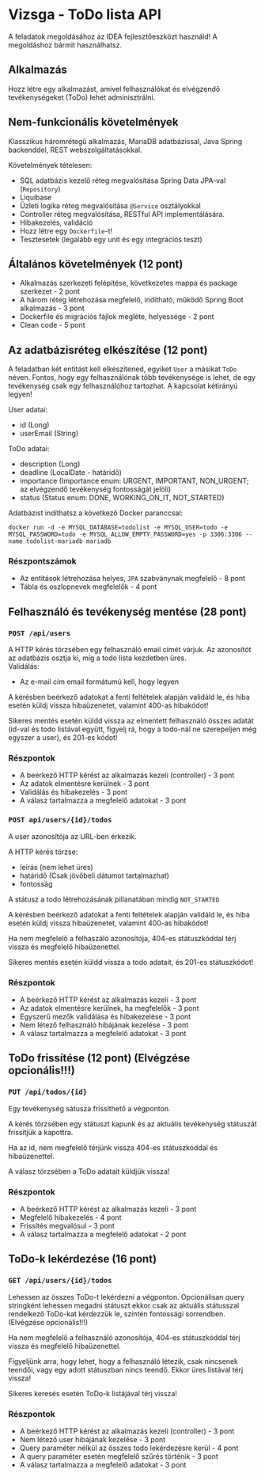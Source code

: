 # Vizsga - ToDo lista API

A feladatok megoldásához az IDEA fejlesztőeszközt használd!
A megoldáshoz bármit használhatsz.

## Alkalmazás

Hozz létre egy alkalmazást, amivel felhasználókat és elvégzendő tevékenységeket (ToDo) lehet adminisztrálni. 

## Nem-funkcionális követelmények

Klasszikus háromrétegű alkalmazás, MariaDB adatbázissal, Java Spring backenddel, REST webszolgáltatásokkal.

Követelmények tételesen:

* SQL adatbázis kezelő réteg megvalósítása Spring Data JPA-val (`Repository`)
* Liquibase
* Üzleti logika réteg megvalósítása `@Service` osztályokkal
* Controller réteg megvalósítása, RESTful API implementálására.
* Hibakezelés, validáció
* Hozz létre egy `Dockerfile`-t!
* Tesztesetek (legalább egy unit és egy integrációs teszt)


## Általános követelmények (12 pont)

- Alkalmazás szerkezeti felépítése, következetes mappa és package szerkezet - 2 pont
- A három réteg létrehozása megfelelő, indítható, működő Spring Boot alkalmazás - 3 pont
- Dockerfile és migrációs fájlok megléte, helyessége - 2 pont
- Clean code - 5 pont


## Az adatbázisréteg elkészítése  (12 pont)

A feladatban két entitást kell elkészítened, egyiket `User` a másikat `ToDo` néven. Fontos, hogy egy felhasználónak
több tevékenysége is lehet, de egy tevékenység csak egy felhasználóhoz tartozhat. A kapcsolat kétirányú legyen! <br>

User adatai:

* id (Long)
* userEmail (String)

ToDo adatai:

* description (Long)
* deadline (LocalDate - határidő)
* importance (Importance enum: URGENT, IMPORTANT, NON_URGENT; az elvégzendő tevékenység fontosságát jelöli)
* status (Status enum: DONE, WORKING_ON_IT, NOT_STARTED)

Adatbázist indíthatsz a következő Docker paranccsal:

```shell
docker run -d -e MYSQL_DATABASE=todolist -e MYSQL_USER=todo -e MYSQL_PASSWORD=todo -e MYSQL_ALLOW_EMPTY_PASSWORD=yes -p 3306:3306 --name todolist-mariadb mariadb
```

### Részpontszámok

- Az entitások létrehozása helyes, `JPA` szabványnak megfelelő - 8 pont
- Tábla és oszlopnevek megfelelők - 4 pont

## Felhasználó és tevékenység mentése (28 pont)

### `POST /api/users`

A HTTP kérés törzsében egy felhasználó email címét várjuk. Az azonosítót az adatbázis osztja ki, míg a todo lista
kezdetben üres.<br>
Validálás:

- Az e-mail cím email formátumú kell, hogy legyen

A kérésben beérkező adatokat a fenti feltételek alapján validáld le, és hiba esetén küldj vissza hibaüzenetet, valamint 400-as hibakódot!

Sikeres mentés esetén küldd vissza az elmentett felhasználó összes adatát (id-val és todo listával együtt, figyelj rá, hogy a todo-nál ne szerepeljen még egyszer a user), és 201-es
kódot!

### Részpontok

* A beérkező HTTP kérést az alkalmazás kezeli (controller) - 3 pont
* Az adatok elmentésre kerülnek - 3 pont
* Validálás és hibakezelés - 3 pont
* A válasz tartalmazza a megfelelő adatokat - 3 pont

### `POST api/users/{id}/todos`

A user azonosítója az URL-ben érkezik.

A HTTP kérés törzse:

- leírás (nem lehet üres)
- határidő (Csak jövőbeli dátumot tartalmazhat)
- fontosság

A státusz a todo létrehozásának pillanatában mindig `NOT_STARTED`

A kérésben beérkező adatokat a fenti feltételek alapján validáld le, és hiba esetén küldj vissza hibaüzenetet, valamint 400-as hibakódot!

Ha nem megfelelő a felhaszáló azonosítója, 404-es státuszkóddal térj vissza és megfelelő hibaüzenettel.

Sikeres mentés esetén küldd vissza a todo adatait, és 201-es státuszkódot!

### Részpontok

* A beérkező HTTP kérést az alkalmazás kezeli - 3 pont
* Az adatok elmentésre kerülnek, ha megfelelők - 3 pont
* Egyszerű mezők validálása és hibakezelése - 3 pont
* Nem létező felhasználó hibájának kezelése - 3 pont
* A válasz tartalmazza a megfelelő adatokat - 3 pont

## ToDo frissítése (12 pont) (Elvégzése opcionális!!!)

### `PUT /api/todos/{id}`

Egy tevékenység sátusza frissíthető a végponton.

A kérés törzsében egy státuszt kapunk és az aktuális tevékenység státuszát frissítjük a kapottra.

Ha az id, nem megfelelő térjünk vissza 404-es státuszkóddal és hibaüzenettel.

A válasz törzsében a ToDo adatait küldjük vissza!

### Részpontok

- A beérkező HTTP kérést az alkalmazás kezeli - 3 pont
- Megfelelő hibakezelés - 4 pont
- Frissítés megvalósul - 3 pont
- A válasz tartalmazza a megfelelő adatokat - 2 pont

## ToDo-k lekérdezése (16 pont)

### `GET /api/users/{id}/todos`

Lehessen az összes ToDo-t lekérdezni a végponton.
Opcionálisan query stringként lehessen megadni státuszt ekkor csak az aktuális státusszal rendelkező ToDo-kat kérdezzük le, szintén fontossági sorrendben. (Elvégzése opcionális!!!)

Ha nem megfelelő a felhasználó azonosítója, 404-es státuszkóddal térj vissza és megfelelő hibaüzenettel.

Figyeljünk arra, hogy lehet, hogy a felhasználó létezik, csak nincsenek teendői, vagy egy adott státuszban nincs teendő. Ekkor
üres listával térj vissza!

Sikeres keresés esetén ToDo-k listájával térj vissza!

### Részpontok

* A beérkező HTTP kérést az alkalmazás kezeli (controller) - 3 pont
* Nem létező user hibájának kezelése - 3 pont
* Query paraméter nélkül az összes todo lekérdezésre kerül - 4 pont
* A query paraméter esetén megfelelő szűrés történik - 3 pont
* A válasz tartalmazza a megfelelő adatokat - 3 pont